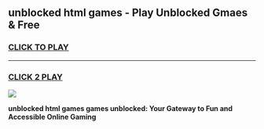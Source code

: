 
## unblocked html games - Play Unblocked Gmaes & Free
<h3>
<a href="https://news.freeplayer.one?title=unblocked_html_games&ref=23F">CLICK TO PLAY</a></h3>
<hr>

<h3>
<a href="https://news.freeplayer.one?title=unblocked_html_games&ref=23F">CLICK 2 PLAY</a>
  
</h3>

<a href="https://news.freeplayer.one?title=unblocked_html_games&ref=23F/"><img src="https://clearcache.store/games.png"></a>


**unblocked html games games unblocked: Your Gateway to Fun and Accessible Online Gaming**

